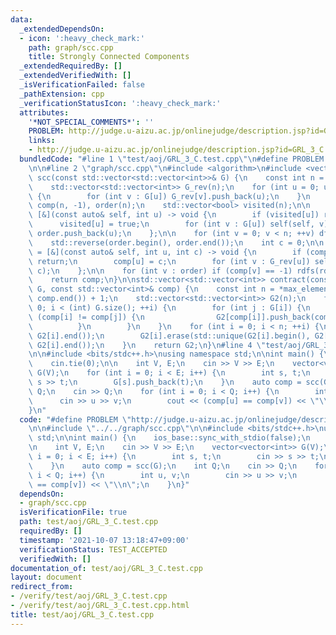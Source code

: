 ```yaml
---
data:
  _extendedDependsOn:
  - icon: ':heavy_check_mark:'
    path: graph/scc.cpp
    title: Strongly Connected Components
  _extendedRequiredBy: []
  _extendedVerifiedWith: []
  _isVerificationFailed: false
  _pathExtension: cpp
  _verificationStatusIcon: ':heavy_check_mark:'
  attributes:
    '*NOT_SPECIAL_COMMENTS*': ''
    PROBLEM: http://judge.u-aizu.ac.jp/onlinejudge/description.jsp?id=GRL_3_C
    links:
    - http://judge.u-aizu.ac.jp/onlinejudge/description.jsp?id=GRL_3_C
  bundledCode: "#line 1 \"test/aoj/GRL_3_C.test.cpp\"\n#define PROBLEM \"http://judge.u-aizu.ac.jp/onlinejudge/description.jsp?id=GRL_3_C\"\
    \n\n#line 2 \"graph/scc.cpp\"\n#include <algorithm>\n#include <vector>\n\nstd::vector<int>\
    \ scc(const std::vector<std::vector<int>>& G) {\n    const int n = G.size();\n\
    \    std::vector<std::vector<int>> G_rev(n);\n    for (int u = 0; u < n; ++u)\
    \ {\n        for (int v : G[u]) G_rev[v].push_back(u);\n    }\n    std::vector<int>\
    \ comp(n, -1), order(n);\n    std::vector<bool> visited(n);\n\n    auto dfs =\
    \ [&](const auto& self, int u) -> void {\n        if (visited[u]) return;\n  \
    \      visited[u] = true;\n        for (int v : G[u]) self(self, v);\n       \
    \ order.push_back(u);\n    };\n\n    for (int v = 0; v < n; ++v) dfs(dfs, v);\n\
    \    std::reverse(order.begin(), order.end());\n    int c = 0;\n\n    auto rdfs\
    \ = [&](const auto& self, int u, int c) -> void {\n        if (comp[u] != -1)\
    \ return;\n        comp[u] = c;\n        for (int v : G_rev[u]) self(self, v,\
    \ c);\n    };\n\n    for (int v : order) if (comp[v] == -1) rdfs(rdfs, v, c++);\n\
    \    return comp;\n}\n\nstd::vector<std::vector<int>> contract(const std::vector<std::vector<int>>&\
    \ G, const std::vector<int>& comp) {\n    const int n = *max_element(comp.begin(),\
    \ comp.end()) + 1;\n    std::vector<std::vector<int>> G2(n);\n    for (int i =\
    \ 0; i < (int) G.size(); ++i) {\n        for (int j : G[i]) {\n            if\
    \ (comp[i] != comp[j]) {\n                G2[comp[i]].push_back(comp[j]);\n  \
    \          }\n        }\n    }\n    for (int i = 0; i < n; ++i) {\n        std::sort(G2[i].begin(),\
    \ G2[i].end());\n        G2[i].erase(std::unique(G2[i].begin(), G2[i].end()),\
    \ G2[i].end());\n    }\n    return G2;\n}\n#line 4 \"test/aoj/GRL_3_C.test.cpp\"\
    \n\n#include <bits/stdc++.h>\nusing namespace std;\n\nint main() {\n    ios_base::sync_with_stdio(false);\n\
    \    cin.tie(0);\n\n    int V, E;\n    cin >> V >> E;\n    vector<vector<int>>\
    \ G(V);\n    for (int i = 0; i < E; i++) {\n        int s, t;\n        cin >>\
    \ s >> t;\n        G[s].push_back(t);\n    }\n    auto comp = scc(G);\n    int\
    \ Q;\n    cin >> Q;\n    for (int i = 0; i < Q; i++) {\n        int u, v;\n  \
    \      cin >> u >> v;\n        cout << (comp[u] == comp[v]) << \"\\n\";\n    }\n\
    }\n"
  code: "#define PROBLEM \"http://judge.u-aizu.ac.jp/onlinejudge/description.jsp?id=GRL_3_C\"\
    \n\n#include \"../../graph/scc.cpp\"\n\n#include <bits/stdc++.h>\nusing namespace\
    \ std;\n\nint main() {\n    ios_base::sync_with_stdio(false);\n    cin.tie(0);\n\
    \n    int V, E;\n    cin >> V >> E;\n    vector<vector<int>> G(V);\n    for (int\
    \ i = 0; i < E; i++) {\n        int s, t;\n        cin >> s >> t;\n        G[s].push_back(t);\n\
    \    }\n    auto comp = scc(G);\n    int Q;\n    cin >> Q;\n    for (int i = 0;\
    \ i < Q; i++) {\n        int u, v;\n        cin >> u >> v;\n        cout << (comp[u]\
    \ == comp[v]) << \"\\n\";\n    }\n}"
  dependsOn:
  - graph/scc.cpp
  isVerificationFile: true
  path: test/aoj/GRL_3_C.test.cpp
  requiredBy: []
  timestamp: '2021-10-07 13:18:47+09:00'
  verificationStatus: TEST_ACCEPTED
  verifiedWith: []
documentation_of: test/aoj/GRL_3_C.test.cpp
layout: document
redirect_from:
- /verify/test/aoj/GRL_3_C.test.cpp
- /verify/test/aoj/GRL_3_C.test.cpp.html
title: test/aoj/GRL_3_C.test.cpp
---
```

